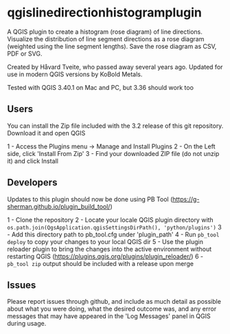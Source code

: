 # qgislinedirectionhistogramplugin
A QGIS plugin to create a histogram (rose diagram) of line directions. Visualize the distribution of line segment 
directions as a rose diagram (weighted using the line segment lengths). Save the rose diagram as CSV, PDF or SVG. 

Created by Håvard Tveite, who passed away several years ago. Updated for use in modern QGIS versions by KoBold Metals.

Tested with QGIS 3.40.1 on Mac and PC, but 3.36 should work too

## Users
You can install the Zip file included with the 3.2 release of this git repository. Download it and open QGIS

1 - Access the Plugins menu -> Manage and Install Plugins
2 - On the Left side, click 'Install From Zip'
3 - Find your downloaded ZIP file (do not unzip it) and click Install

## Developers
Updates to this plugin should now be done using PB Tool (https://g-sherman.github.io/plugin_build_tool/)

1 - Clone the repository
2 - Locate your locale QGIS plugin directory with `os.path.join(QgsApplication.qgisSettingsDirPath(), 'python/plugins')`
3 - Add this directory path to pb_tool.cfg under 'plugin_path'
4 - Run `pb_tool deploy` to copy your changes to your local QGIS dir
5 - Use the plugin reloader plugin to bring the changes into the active environment without restarting QGIS (https://plugins.qgis.org/plugins/plugin_reloader/)
6 - `pb_tool zip` output should be included with a release upon merge

## Issues
Please report issues through github, and include as much detail as possible about what you were doing, what the desired outcome was,
and any error messages that may have appeared in the 'Log Messages' panel in QGIS during usage.